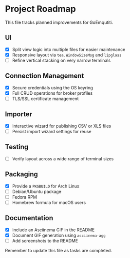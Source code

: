 # Project Roadmap

This file tracks planned improvements for GoEmqutiti.

## UI
- [x] Split view logic into multiple files for easier maintenance
- [x] Responsive layout via `tea.WindowSizeMsg` and `lipgloss`
- [ ] Refine vertical stacking on very narrow terminals

## Connection Management
- [x] Secure credentials using the OS keyring
- [x] Full CRUD operations for broker profiles
- [ ] TLS/SSL certificate management

## Importer
- [x] Interactive wizard for publishing CSV or XLS files
- [ ] Persist import wizard settings for reuse

## Testing
- [ ] Verify layout across a wide range of terminal sizes

## Packaging
- [x] Provide a `PKGBUILD` for Arch Linux
- [ ] Debian/Ubuntu package
- [ ] Fedora RPM
- [ ] Homebrew formula for macOS users

## Documentation
- [x] Include an Asciinema GIF in the README
- [x] Document GIF generation using `asciinema-agg`
- [ ] Add screenshots to the README

Remember to update this file as tasks are completed.

